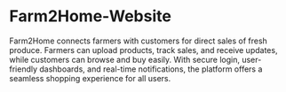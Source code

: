 # Farm2Home-Website
Farm2Home connects farmers with customers for direct sales of fresh produce. Farmers can upload products, track sales, and receive updates, while customers can browse and buy easily. With secure login, user-friendly dashboards, and real-time notifications, the platform offers a seamless shopping experience for all users.
